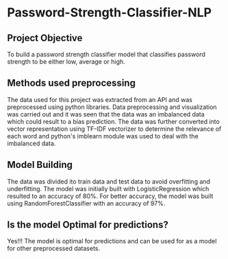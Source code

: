 # Password-Strength-Classifier-NLP

## Project Objective
To build a password strength classifier model that classifies password strength to be either low, average or high.

## Methods used preprocessing
The data used for this project was extracted from an API and was preprocessed using python libraries. 
Data preprocessing and visualization was carried out and it was seen that the data was an imbalanced data which could result to a bias prediction.
The data was further converted into vector representation using TF-IDF vectorizer to determine the relevance of each word and python's imblearn module was used 
to deal with the imbalanced data.

## Model Building
The data was divided ito train data and test data to avoid overfitting and underfitting.
The model was initially built with LogisticRegression which resulted to an accuracy of 80%.
For better accuracy, the model was built using RandomForestClassifier with an accuracy of 97%.

## Is the model Optimal for predictions?
Yes!!!
The model is optimal for predictions and can be used for as a model for other preprocessed datasets.
